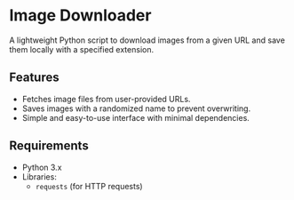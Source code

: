 # Image Downloader

A lightweight Python script to download images from a given URL and save them locally with a specified extension.

## Features

- Fetches image files from user-provided URLs.
- Saves images with a randomized name to prevent overwriting.
- Simple and easy-to-use interface with minimal dependencies.

## Requirements

- Python 3.x
- Libraries:
  - `requests` (for HTTP requests)


